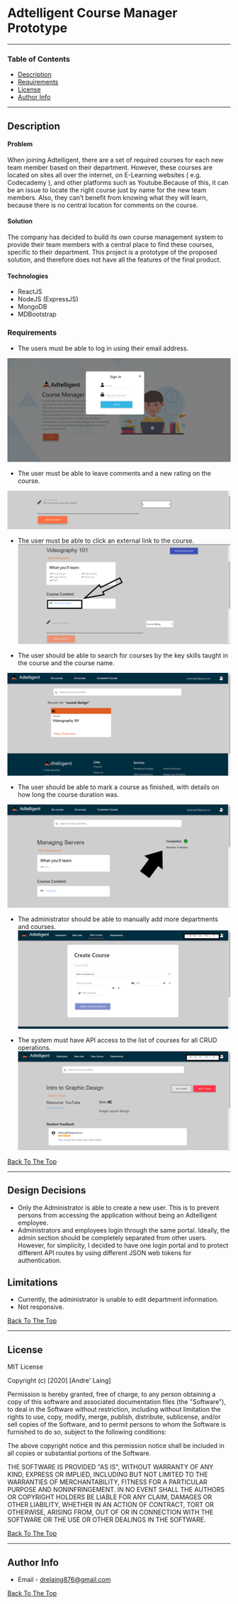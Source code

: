 # Adtelligent Course Manager Prototype

---

### Table of Contents


- [Description](#description)
- [Requirements](#requirements)
- [License](#license)
- [Author Info](#author-info)

---

## Description

#### Problem
When joining Adtelligent, there are a set of required courses for
each new team member based on their department. However, these
courses are located on sites all over the internet, on E-Learning
websites ( e.g. Codecademy ), and other platforms such as Youtube.Because of this, it can be an issue to locate the right course just by
name for the new team members. Also, they can’t benefit from
knowing what they will learn, because there is no central location for
comments on the course.

#### Solution
The company has decided to build its own course management system to provide their team members with a central place to find these courses, specific to their department. This project is a prototype of the proposed solution, and therefore does not have all the features of the final product.

#### Technologies

- ReactJS
- NodeJS (ExpressJS)
- MongoDB
- MDBootstrap

### Requirements
- The users must be able to log in using their email address.

![](./screenshots/login.png)

- The user must be able to leave comments and a new rating
on the course.

![](./screenshots/feedback.png)


- The user must be able to click an external link to the course.
![](./screenshots/external-link.png)

- The user should be able to search for courses by the key skills
taught in the course and the course name.

![](./screenshots/search-results.png)

- The user should be able to mark a course as finished, with
details on how long the course duration was.

![](./screenshots/duration.png)

- The administrator should be able to manually add more
departments and courses.
![](./screenshots/new-course.png)


- The system must have API access to the list of courses for all
CRUD operations.
![](./screenshots/crud.png)

[Back To The Top](#read-me-template)

---

## Design Decisions
- Only the Administrator is able to create a new user. This is to prevent persons from accessing the application without being an Adtelligent employee.
- Administrators and employees login through the same portal. Ideally, the admin section should be completely separated from other users. However, for simplicity, I decided to have one login portal and to protect different API routes by using different JSON web tokens for authentication.


## Limitations
- Currently, the administrator is unable to edit department information.
- Not responsive.

[Back To The Top](#read-me-template)

---

## License

MIT License

Copyright (c) [2020] [Andre' Laing]

Permission is hereby granted, free of charge, to any person obtaining a copy
of this software and associated documentation files (the "Software"), to deal
in the Software without restriction, including without limitation the rights
to use, copy, modify, merge, publish, distribute, sublicense, and/or sell
copies of the Software, and to permit persons to whom the Software is
furnished to do so, subject to the following conditions:

The above copyright notice and this permission notice shall be included in all
copies or substantial portions of the Software.

THE SOFTWARE IS PROVIDED "AS IS", WITHOUT WARRANTY OF ANY KIND, EXPRESS OR
IMPLIED, INCLUDING BUT NOT LIMITED TO THE WARRANTIES OF MERCHANTABILITY,
FITNESS FOR A PARTICULAR PURPOSE AND NONINFRINGEMENT. IN NO EVENT SHALL THE
AUTHORS OR COPYRIGHT HOLDERS BE LIABLE FOR ANY CLAIM, DAMAGES OR OTHER
LIABILITY, WHETHER IN AN ACTION OF CONTRACT, TORT OR OTHERWISE, ARISING FROM,
OUT OF OR IN CONNECTION WITH THE SOFTWARE OR THE USE OR OTHER DEALINGS IN THE
SOFTWARE.

[Back To The Top](#read-me-template)

---

## Author Info

- Email - drelaing876@gmail.com

[Back To The Top](#read-me-template)
